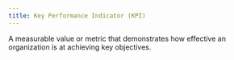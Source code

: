 ```yaml
---
title: Key Performance Indicator (KPI)
---
```

A measurable value or metric that demonstrates how effective an organization is at achieving key objectives.